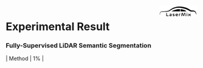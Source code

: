 <img src="../docs/figs/logo.png" align="right" width="20%">

# Experimental Result

### Fully-Supervised LiDAR Semantic Segmentation

| Method | 1% |
